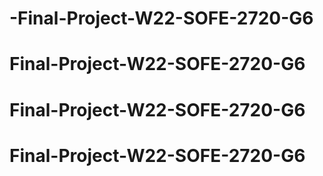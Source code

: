 # -Final-Project-W22-SOFE-2720-G6
# Final-Project-W22-SOFE-2720-G6
# Final-Project-W22-SOFE-2720-G6
# Final-Project-W22-SOFE-2720-G6
